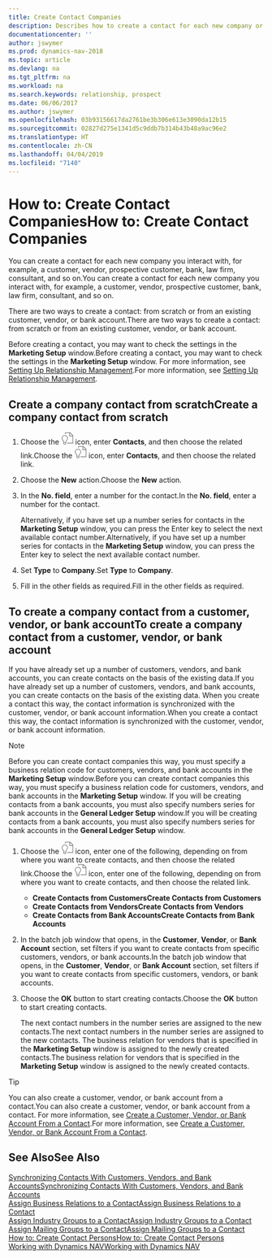 ```yaml
---
title: Create Contact Companies
description: Describes how to create a contact for each new company or prospective company you interact with or have a relationship with.
documentationcenter: ''
author: jswymer
ms.prod: dynamics-nav-2018
ms.topic: article
ms.devlang: na
ms.tgt_pltfrm: na
ms.workload: na
ms.search.keywords: relationship, prospect
ms.date: 06/06/2017
ms.author: jswymer
ms.openlocfilehash: 03b93156617da2761be3b306e613e3090da12b15
ms.sourcegitcommit: 02827d275e1341d5c9ddb7b314b43b48a9ac96e2
ms.translationtype: HT
ms.contentlocale: zh-CN
ms.lasthandoff: 04/04/2019
ms.locfileid: "7140"
---
```

# <a name="how-to-create-contact-companies"></a><span data-ttu-id="812bc-103">How to: Create Contact Companies</span><span class="sxs-lookup"><span data-stu-id="812bc-103">How to: Create Contact Companies</span></span>
<span data-ttu-id="812bc-104">You can create a contact for each new company you interact with, for example, a customer, vendor, prospective customer, bank, law firm, consultant, and so on.</span><span class="sxs-lookup"><span data-stu-id="812bc-104">You can create a contact for each new company you interact with, for example, a customer, vendor, prospective customer, bank, law firm, consultant, and so on.</span></span>

<span data-ttu-id="812bc-105">There are two ways to create a contact: from scratch or from an existing customer, vendor, or bank account.</span><span class="sxs-lookup"><span data-stu-id="812bc-105">There are two ways to create a contact: from scratch or from an existing customer, vendor, or bank account.</span></span>

<span data-ttu-id="812bc-106">Before creating a contact, you may want to check the settings in the **Marketing Setup** window.</span><span class="sxs-lookup"><span data-stu-id="812bc-106">Before creating a contact, you may want to check the settings in the **Marketing Setup** window.</span></span> <span data-ttu-id="812bc-107">For more information, see [Setting Up Relationship Management](marketing-setup-marketing.md).</span><span class="sxs-lookup"><span data-stu-id="812bc-107">For more information, see [Setting Up Relationship Management](marketing-setup-marketing.md).</span></span>

## <a name="create-a-company-contact-from-scratch"></a><span data-ttu-id="812bc-108">Create a company contact from scratch</span><span class="sxs-lookup"><span data-stu-id="812bc-108">Create a company contact from scratch</span></span>
1. <span data-ttu-id="812bc-109">Choose the ![Search for Page or Report](media/ui-search/search_small.png "Search for Page or Report icon") icon, enter **Contacts**, and then choose the related link.</span><span class="sxs-lookup"><span data-stu-id="812bc-109">Choose the ![Search for Page or Report](media/ui-search/search_small.png "Search for Page or Report icon") icon, enter **Contacts**, and then choose the related link.</span></span>
2. <span data-ttu-id="812bc-110">Choose the **New** action.</span><span class="sxs-lookup"><span data-stu-id="812bc-110">Choose the **New** action.</span></span>
3. <span data-ttu-id="812bc-111">In the **No. field**, enter a number for the contact.</span><span class="sxs-lookup"><span data-stu-id="812bc-111">In the **No. field**, enter a number for the contact.</span></span>

    <span data-ttu-id="812bc-112">Alternatively, if you have set up a number series for contacts in the **Marketing Setup** window, you can press the Enter key to select the next available contact number.</span><span class="sxs-lookup"><span data-stu-id="812bc-112">Alternatively, if you have set up a number series for contacts in the **Marketing Setup** window, you can press the Enter key to select the next available contact number.</span></span>  
4. <span data-ttu-id="812bc-113">Set **Type** to **Company**.</span><span class="sxs-lookup"><span data-stu-id="812bc-113">Set **Type** to **Company**.</span></span>
5. <span data-ttu-id="812bc-114">Fill in the other fields as required.</span><span class="sxs-lookup"><span data-stu-id="812bc-114">Fill in the other fields as required.</span></span>

## <a name="to-create-a-company-contact-from-a-customer-vendor-or-bank-account"></a><span data-ttu-id="812bc-115">To create a company contact from a customer, vendor, or bank account</span><span class="sxs-lookup"><span data-stu-id="812bc-115">To create a company contact from a customer, vendor, or bank account</span></span>
<span data-ttu-id="812bc-116">If you have already set up a number of customers, vendors, and bank accounts, you can create contacts on the basis of the existing data.</span><span class="sxs-lookup"><span data-stu-id="812bc-116">If you have already set up a number of customers, vendors, and bank accounts, you can create contacts on the basis of the existing data.</span></span> <span data-ttu-id="812bc-117">When you create a contact this way, the contact information is synchronized with the customer, vendor, or bank account information.</span><span class="sxs-lookup"><span data-stu-id="812bc-117">When you create a contact this way, the contact information is synchronized with the customer, vendor, or bank account information.</span></span>

> [!NOTE]  
>   <span data-ttu-id="812bc-118">Before you can create contact companies this way, you must specify a business relation code for customers, vendors, and bank accounts in the **Marketing Setup** window.</span><span class="sxs-lookup"><span data-stu-id="812bc-118">Before you can create contact companies this way, you must specify a business relation code for customers, vendors, and bank accounts in the **Marketing Setup** window.</span></span> <span data-ttu-id="812bc-119">If you will be creating contacts from a bank accounts, you must also specify numbers series for bank accounts in the **General Ledger Setup** window.</span><span class="sxs-lookup"><span data-stu-id="812bc-119">If you will be creating contacts from a bank accounts, you must also specify numbers series for bank accounts in the **General Ledger Setup** window.</span></span>

1. <span data-ttu-id="812bc-120">Choose the ![Search for Page or Report](media/ui-search/search_small.png "Search for Page or Report icon") icon, enter one of the following, depending on from where you want to create contacts, and then choose the related link.</span><span class="sxs-lookup"><span data-stu-id="812bc-120">Choose the ![Search for Page or Report](media/ui-search/search_small.png "Search for Page or Report icon") icon, enter one of the following, depending on from where you want to create contacts, and then choose the related link.</span></span>
   * **<span data-ttu-id="812bc-121">Create Contacts from Customers</span><span class="sxs-lookup"><span data-stu-id="812bc-121">Create Contacts from Customers</span></span>**
   * **<span data-ttu-id="812bc-122">Create Contacts from Vendors</span><span class="sxs-lookup"><span data-stu-id="812bc-122">Create Contacts from Vendors</span></span>**
   * **<span data-ttu-id="812bc-123">Create Contacts from Bank Accounts</span><span class="sxs-lookup"><span data-stu-id="812bc-123">Create Contacts from Bank Accounts</span></span>**
2. <span data-ttu-id="812bc-124">In the batch job window that opens, in the **Customer**, **Vendor**, or **Bank Account** section, set filters if you want to create contacts from specific customers, vendors, or bank accounts.</span><span class="sxs-lookup"><span data-stu-id="812bc-124">In the batch job window that opens, in the **Customer**, **Vendor**, or **Bank Account** section, set filters if you want to create contacts from specific customers, vendors, or bank accounts.</span></span>
3. <span data-ttu-id="812bc-125">Choose the **OK** button to start creating contacts.</span><span class="sxs-lookup"><span data-stu-id="812bc-125">Choose the **OK** button to start creating contacts.</span></span>

    <span data-ttu-id="812bc-126">The next contact numbers in the number series are assigned to the new contacts.</span><span class="sxs-lookup"><span data-stu-id="812bc-126">The next contact numbers in the number series are assigned to the new contacts.</span></span> <span data-ttu-id="812bc-127">The business relation for vendors that is specified in the **Marketing Setup** window is assigned to the newly created contacts.</span><span class="sxs-lookup"><span data-stu-id="812bc-127">The business relation for vendors that is specified in the **Marketing Setup** window is assigned to the newly created contacts.</span></span>

> [!TIP]  
>   <span data-ttu-id="812bc-128">You can also create a customer, vendor, or bank account from a contact.</span><span class="sxs-lookup"><span data-stu-id="812bc-128">You can also create a customer, vendor, or bank account from a contact.</span></span> <span data-ttu-id="812bc-129">For more information, see [Create a Customer, Vendor, or Bank Account From a Contact](marketing-how-create-contacts-new-customers-vendors-bank-accounts.md).</span><span class="sxs-lookup"><span data-stu-id="812bc-129">For more information, see [Create a Customer, Vendor, or Bank Account From a Contact](marketing-how-create-contacts-new-customers-vendors-bank-accounts.md).</span></span>

## <a name="see-also"></a><span data-ttu-id="812bc-130">See Also</span><span class="sxs-lookup"><span data-stu-id="812bc-130">See Also</span></span>
[<span data-ttu-id="812bc-131">Synchronizing Contacts With Customers, Vendors, and Bank Accounts</span><span class="sxs-lookup"><span data-stu-id="812bc-131">Synchronizing Contacts With Customers, Vendors, and Bank Accounts</span></span>](marketing-synchronize-contacts-customers-vendors-bank-accounts.md)  
[<span data-ttu-id="812bc-132">Assign Business Relations to a Contact</span><span class="sxs-lookup"><span data-stu-id="812bc-132">Assign Business Relations to a Contact</span></span>](marketing-business-relations.md#AssignBusRelContact)  
[<span data-ttu-id="812bc-133">Assign Industry Groups to a Contact</span><span class="sxs-lookup"><span data-stu-id="812bc-133">Assign Industry Groups to a Contact</span></span>](marketing-industry-groups.md#AssignIndustryGroupContact)  
[<span data-ttu-id="812bc-134">Assign Mailing Groups to a Contact</span><span class="sxs-lookup"><span data-stu-id="812bc-134">Assign Mailing Groups to a Contact</span></span>](marketing-mailing-groups.md#AssignMailGroupContact)  
[<span data-ttu-id="812bc-135">How to: Create Contact Persons</span><span class="sxs-lookup"><span data-stu-id="812bc-135">How to: Create Contact Persons</span></span>](marketing-create-contact-persons.md)  
[<span data-ttu-id="812bc-136">Working with Dynamics NAV</span><span class="sxs-lookup"><span data-stu-id="812bc-136">Working with Dynamics NAV</span></span>](ui-work-product.md)
